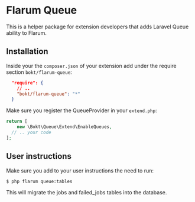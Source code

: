 # Flarum Queue

This is a helper package for extension developers that adds Laravel Queue ability to Flarum.

## Installation

Inside your the `composer.json` of your extension add under the require section `bokt/flarum-queue`:

```json
  "require": {
    // ..
    "bokt/flarum-queue": "*"
  }
```

Make sure you register the QueueProvider in your `extend.php`:

```php
return [
    new \Bokt\Queue\Extend\EnableQueues,
  // .. your code
];
```

## User instructions

Make sure you add to your user instructions the need to run:

```bash
$ php flarum queue:tables
```

This will migrate the jobs and failed_jobs tables into the database.
